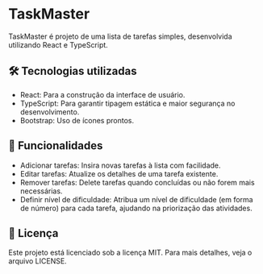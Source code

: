 # TaskMaster

TaskMaster é projeto de uma lista de tarefas simples, desenvolvida utilizando React e TypeScript.

## 🛠️ Tecnologias utilizadas

- React: Para a construção da interface de usuário.
- TypeScript: Para garantir tipagem estática e maior segurança no desenvolvimento.
- Bootstrap: Uso de ícones prontos.

## 🚀 Funcionalidades

- Adicionar tarefas: Insira novas tarefas à lista com facilidade.
- Editar tarefas: Atualize os detalhes de uma tarefa existente.
- Remover tarefas: Delete tarefas quando concluídas ou não forem mais necessárias.
- Definir nível de dificuldade: Atribua um nível de dificuldade (em forma de número) para cada tarefa, ajudando na priorização das atividades.

## 📄 Licença

Este projeto está licenciado sob a licença MIT. Para mais detalhes, veja o arquivo LICENSE.
